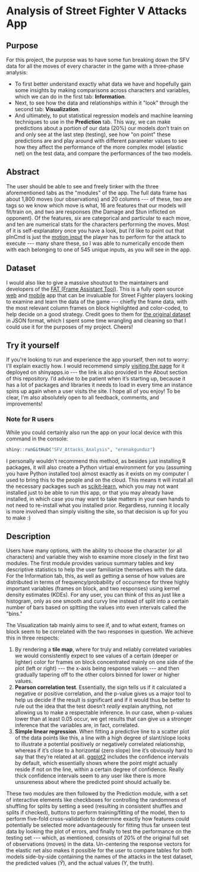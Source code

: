 # Analysis of Street Fighter V Attacks App

## Purpose

For this project, the purpose was to have some fun breaking down the SFV data for all the moves of every character in the game with a three-phase analysis: 
- To first better understand exactly what data we have and hopefully gain some insights by making comparisons across characters and variables, which we can do in the first tab: **Information**. 
- Next, to see how the data and relationships within it "look" through the second tab: **Visualization**. 
- And ultimately, to put statistical regression models and machine learning techniques to use in the **Prediction** tab. This way, we can make predictions about a portion of our data (20%) our models don’t train on and only see at the last step (testing), see how "on point" these predictions are and play around with different parameter values to see how they affect the performance of the more complex model (elastic net) on the test data, and compare the performances of the two models.

## Abstract

The user should be able to see and freely tinker with the three aforementioned tabs as the "modules" of the app. The full data frame has about 1,800 moves (our observations) and 20 columns --- of these, two are tags so we know which move is what, 16 are features that our models will fit/train on, and two are responses (the Damage and Stun inflicted on opponent). Of the features, six are categorical and particular to each move, and ten are numerical stats for the characters performing the moves. Most of it is self-explanatory once you have a look, but I’d like to point out that plnCmd is just the [motion input](https://www.youtube.com/watch?v=1qEguZXyWjw) the player has to perform for the attack to execute --- many share these, so I was able to numerically encode them with each belonging to one of 545 unique inputs, as you will see in the app.

## Dataset

I would also like to give a massive shoutout to the maintainers and developers of the [FAT (Frame Assistant Tool)](https://github.com/D4RKONION/FAT). This is a fully open source [web](https://fullmeter.com/fatonline/) and [mobile](https://fullmeter.com/fat/) app that can be invaluable for Street Fighter players looking to examine and learn the data of the game --- chiefly the frame data, with the most relevant column frames on block highlighted and color-coded, to help decide on a good strategy. Credit goes to them for [the original dataset](https://github.com/D4RKONION/fatsfvframedatajson) in JSON format, which I spent some time wrangling and cleaning so that I could use it for the purposes of my project. Cheers!

## Try it yourself

If you're looking to run and experience the app yourself, then not to worry: I'll explain exactly how. I would recommend simply [visiting the page](https://erenakgunduz.shinyapps.io/sfv_attacks_analysis/) for it deployed on shinyapps.io --- the link is also provided in the About section of this repository. I’d advise to be patient when it’s starting up, because it has a lot of packages and libraries it needs to load in every time an instance spins up again when a user visits the site. I hope all of you enjoy! To be clear, I'm also absolutely open to all feedback, comments, and improvements!

### Note for R users

While you could certainly also run the app on your local device with this command in the console:

```r
shiny::runGitHub("SFV_Attacks_Analysis", "erenakgunduz")
```

I personally wouldn’t recommend this method, as besides just installing R packages, it will also create a Python virtual environment for you (assuming you have Python installed too) almost exactly as it exists on my computer I used to bring this to the people and on the cloud. This means it will install all the necessary packages such as [scikit-learn](https://scikit-learn.org/stable/), which you may not want installed just to be able to run this app, or that you may already have installed, in which case you may want to take matters in your own hands to not need to re-install what you installed prior. Regardless, running it locally is more involved than simply visiting the site, so that decision is up for you to make :)

## Description

Users have many options, with the ability to choose the character (or all characters) and variable they wish to examine more closely in the first two modules. The first module provides various summary tables and key descriptive statistics to help the user familiarize themselves with the data. For the Information tab, this, as well as getting a sense of how values are distributed in terms of frequency/probability of occurrence for three highly important variables (frames on block, and two responses) using kernel density estimates (KDEs). For any user, you can think of this as just like a histogram, only as one smooth and curvy line instead of split into a certain number of bars based on spltting the values into even intervals called the "bins."

The Visualization tab mainly aims to see if, and to what extent, frames on block seem to be correlated with the two responses in question. We achieve this in three respects:

1. By rendering a **tile map**, where for truly and reliably correlated variables we would consistently expect to see values of a certain (deeper or lighter) color for frames on block concentrated mainly on one side of the plot (left or right) --- the x-axis being response values --- and then gradually tapering off to the other colors binned for lower or higher values. 
2. **Pearson correlation test**. Essentially, the sign tells us if it calculated a negative or positive correlation, and the p-value gives us a major tool to help us decide if the result is significant and if it would thus be better to rule out the idea that the test doesn’t *really* explain anything, not allowing us to make a respectable inference. In our case, when p-values lower than at least 0.05 occur, we get results that can give us a stronger inference that the variables are, in fact, correlated.
3. **Simple linear regression**. When fitting a predictive line to a scatter plot of the data points like this, a line with a high degree of slant/slope looks to illustrate a potential positively or negatively correlated relationship, whereas if it’s close to a horizontal (zero slope) line it’s obviously hard to say that they’re related at all. [ggplot2](https://ggplot2.tidyverse.org) includes the confidence intervals by default, which essentially shows where the point might actually reside if not on the line, within a certain degree of confidence. Really thick confidence intervals seem to any user like there is more unsureness about where the predicted point should actually be. 

These two modules are then followed by the Prediction module, with a set of interactive elements like checkboxes for controlling the randomness of shuffling for splits by setting a seed (resulting in consistent shuffles and splits if checked), buttons to perform training/fitting of the model, then to perform five-fold cross-validation to determine exactly how features could potentially be selected more advantageously for fitting thus far unseen test data by looking the plot of errors, and finally to test the performance on the testing set --- which, as mentioned, consists of 20% of the original full set of observations (moves) in the data. Un-centering the response vectors for the elastic net also makes it possible for the user to compare tables for both models side-by-side containing the names of the attacks in the test dataset, the predicted values ($\hat{Y}$), and the actual values (Y, the truth).
